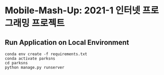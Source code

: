 # Mobile-Mash-Up: 2021-1 인터넷 프로그래밍 프로젝트

## Run Application on Local Environment

```
conda env create -f requirements.txt
conda activate parksns
cd parksns
python manage.py runserver
```
